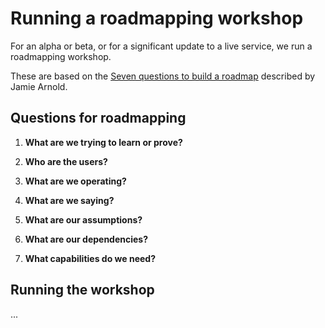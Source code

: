 # Running a roadmapping workshop

For an alpha or beta, or for a significant update to a live service, we run a roadmapping workshop.

These are based on the [Seven questions to build a roadmap](http://www.jamiearnold.com/blog/2014/07/22/seven-questions-to-build-a-roadmap) described by Jamie Arnold.

## Questions for roadmapping

1. **What are we trying to learn or prove?**

1. **Who are the users?**

1. **What are we operating?**

1. **What are we saying?**

1. **What are our assumptions?**

1. **What are our dependencies?**

1. **What capabilities do we need?**

## Running the workshop

...
